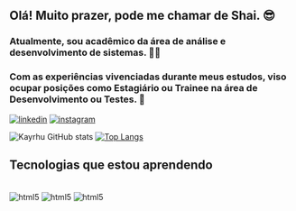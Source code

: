 ## Olá! Muito prazer, pode me chamar de Shai. 😎
### Atualmente, sou acadêmico da área de análise e desenvolvimento de sistemas. 👨‍💻
### Com as experiências vivenciadas durante meus estudos, viso ocupar posições como Estagiário ou Trainee na área de Desenvolvimento ou Testes. 💼 
[![linkedin](https://img.shields.io/badge/LinkedIn-0077B5?style=for-the-badge&logo=linkedin&logoColor=white)](https://www.linkedin.com/in/felipeshai/)
[![instagram](https://img.shields.io/badge/Instagram-E4405F?style=for-the-badge&logo=instagram&logoColor=white)](https://www.instagram.com/felipeshai/)

![Kayrhu GitHub stats](https://github-readme-stats.vercel.app/api?username=Kayrhu&show_icons=true&theme=tokyonight)
[![Top Langs](https://github-readme-stats.vercel.app/api/top-langs/?username=Kayrhu)](https://github.com/Kayrhu/github-readme-stats)
## Tecnologias que estou aprendendo
<div style="display: inline_block"><br/>
    <img align="center" alt="html5" src="https://img.shields.io/badge/GitHub-100000?style=for-the-badge&logo=github&logoColor=white">
    <img align="center" alt="html5" src="https://img.shields.io/badge/C-00599C?style=for-the-badge&logo=c&logoColor=white">
    <img align="center" alt="html5" src="https://img.shields.io/badge/Java-ED8B00?style=for-the-badge&logo=java&logoColor=white">
</div>
